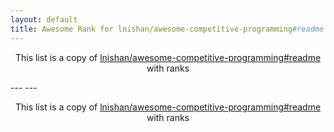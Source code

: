 ```yaml
---
layout: default
title: Awesome Rank for lnishan/awesome-competitive-programming#readme
---
```


<p align="center">
	This list is a copy of <a href="https://github.com/lnishan/awesome-competitive-programming#readme">lnishan/awesome-competitive-programming#readme</a> with ranks
</p>
---
---
<p align="center">
	This list is a copy of <a href="https://github.com/lnishan/awesome-competitive-programming#readme">lnishan/awesome-competitive-programming#readme</a> with ranks
</p>
